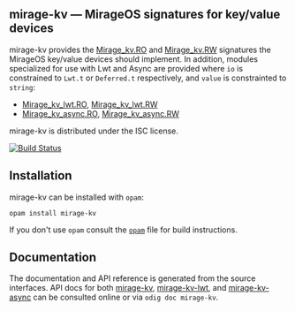 ## mirage-kv — MirageOS signatures for key/value devices

mirage-kv provides the [Mirage_kv.RO][ro] and [Mirage_kv.RW][rw]
signatures the MirageOS key/value devices should implement. In addition, modules
specialized for use with Lwt and Async are provided where `io` is constrained to `Lwt.t`
or `Deferred.t` respectively, and `value` is constrainted to `string`:

- [Mirage_kv_lwt.RO][ro-lwt], [Mirage_kv_lwt.RW][rw-lwt]
- [Mirage_kv_async.RO][ro-async], [Mirage_kv_async.RW][rw-async]

mirage-kv is distributed under the ISC license.

[ro]: https://mirage.github.io/mirage-kv/mirage-kv/Mirage_kv/module-type-RO/index.html
[rw]: https://mirage.github.io/mirage-kv/mirage-kv/Mirage_kv/module-type-RW/index.html
[ro-lwt]: https://mirage.github.io/mirage-kv/mirage-kv-lwt/Mirage_kv_lwt/index.html#module-type-RO
[rw-lwt]: https://mirage.github.io/mirage-kv/mirage-kv-lwt/Mirage_kv_lwt/index.html#module-type-RW
[ro-async]: https://mirage.github.io/mirage-kv/mirage-kv-async/Mirage_kv_async/index.html#module-type-RO
[rw-async]: https://mirage.github.io/mirage-kv/mirage-kv-async/Mirage_kv_async/index.html#module-type-RW

[![Build Status](https://travis-ci.org/mirage/mirage-kv.svg?branch=master)](https://travis-ci.org/mirage/mirage-kv)

## Installation

mirage-kv can be installed with `opam`:

    opam install mirage-kv

If you don't use `opam` consult the [`opam`](opam) file for build
instructions.

## Documentation

The documentation and API reference is generated from the source interfaces. API docs for
both [mirage-kv][doc-mirage-kv], [mirage-kv-lwt][doc-mirage-kv-lwt], and
[mirage-kv-async][doc-mirage-kv-async] can be consulted online or via `odig doc
mirage-kv`.

[doc-mirage-kv]: http://docs.mirage.io/mirage-kv/
[doc-mirage-kv-lwt]: http://docs.mirage.io/mirage-kv-lwt/
[doc-mirage-kv-async]: http://docs.mirage.io/mirage-kv-async/
